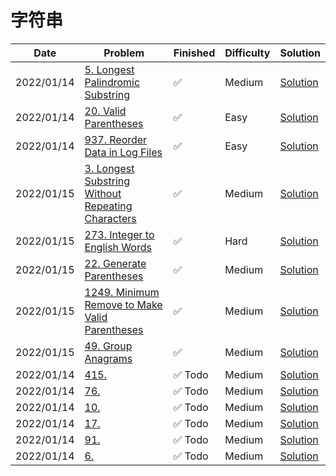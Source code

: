 # 字符串
| Date       | Problem                                                                                                                            | Finished | Difficulty | Solution                                               |
|------------|------------------------------------------------------------------------------------------------------------------------------------|----------|------------|--------------------------------------------------------|
| 2022/01/14 | [5. Longest Palindromic Substring](https://leetcode.com/problems/longest-palindromic-substring/)                                   | ✅        | Medium     | [Solution](./src/string/LongestPalindrome.java)        |
| 2022/01/14 | [20. Valid Parentheses](https://leetcode.com/problems/valid-parentheses/)                                                          | ✅        | Easy       | [Solution](./src/string/IsValid.java)                  |
| 2022/01/14 | [937. Reorder Data in Log Files](https://leetcode.com/problems/reorder-data-in-log-files/)                                         | ✅        | Easy       | [Solution](./src/string/ReorderLogFiles.java)          |
| 2022/01/15 | [3. Longest Substring Without Repeating Characters](https://leetcode.com/problems/longest-substring-without-repeating-characters/) | ✅        | Medium     | [Solution](./src/string/LengthOfLongestSubstring.java) |
| 2022/01/15 | [273. Integer to English Words](https://leetcode.com/problems/integer-to-english-words/)                                           | ✅        | Hard       | [Solution](./src/string/NumberToWords.java)            |
| 2022/01/15 | [22. Generate Parentheses](https://leetcode.com/problems/generate-parentheses/)                                                    | ✅        | Medium     | [Solution](./src/string/GenerateParenthesis.java)      |
| 2022/01/15 | [1249. Minimum Remove to Make Valid Parentheses](https://leetcode.com/problems/minimum-remove-to-make-valid-parentheses/)          | ✅        | Medium     | [Solution](./src/string/MinRemoveToMakeValid.java)     |
| 2022/01/15 | [49. Group Anagrams](https://leetcode.com/problems/group-anagrams/)                                                                | ✅        | Medium     | [Solution](./src/string/GroupAnagrams.java)            |
| 2022/01/14 | [415.](https://leetcode.com/problems/longest-palindromic-substring/)                                                               | ✅ Todo   | Medium     | [Solution](./src/string/LongestPalindrome.java)        |
| 2022/01/14 | [76.](https://leetcode.com/problems/longest-palindromic-substring/)                                                                | ✅ Todo   | Medium     | [Solution](./src/string/LongestPalindrome.java)        |
| 2022/01/14 | [10.](https://leetcode.com/problems/longest-palindromic-substring/)                                                                | ✅ Todo   | Medium     | [Solution](./src/string/LongestPalindrome.java)        |
| 2022/01/14 | [17.](https://leetcode.com/problems/longest-palindromic-substring/)                                                                | ✅ Todo   | Medium     | [Solution](./src/string/LongestPalindrome.java)        |
| 2022/01/14 | [91.](https://leetcode.com/problems/longest-palindromic-substring/)                                                                | ✅ Todo   | Medium     | [Solution](./src/string/LongestPalindrome.java)        |
| 2022/01/14 | [6.](https://leetcode.com/problems/longest-palindromic-substring/)                                                                 | ✅ Todo   | Medium     | [Solution](./src/string/LongestPalindrome.java)        |
